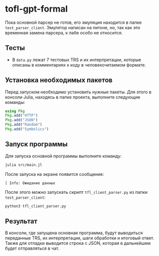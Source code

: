 # tofl-gpt-formal

Пока основной парсер не готов, его эмуляция находится в папке `test_parser_client`. Эмулятор написан на питоне, но, так как это временная замена парсера, к лабе особо не относится.

## Тесты
- В `data.py` лежат 7 тестовых TRS и их интерпретации, которые описаны в комментариях к коду в человекочитаемом формате.

## Установка необходимых пакетов

Перед запуском необходимо установить нужные пакеты. Для этого в консоли Julia, находясь в папке проекта, выполните следующие команды:

```julia
using Pkg
Pkg.add("HTTP")
Pkg.add("JSON")
Pkg.add("Random")
Pkg.add("Symbolics")
```

## Запуск программы

Для запуска основной программы выполните команду:

```bash
julia src/main.jl
```

После запуска на экране появится сообщение:

```
[ Info: Ожидание данных
```

После этого можно запускать скрипт `tfl_client_parser.py` из папки `test_parser_client`:

```bash
python3 tfl_client_parser.py
```

## Результат

В консоли, где запущена основная программа, будут выводиться переданные TRS, их интерпретации, шаги обработки и итоговый ответ. Также для отладки выводится строка с JSON, которая в дальнейшем будет отправляться в чат.
